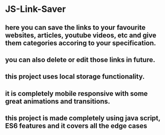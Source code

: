 ﻿# JS-Link-Saver

## here you can save the links to your favourite websites, articles, youtube videos, etc and give them categories accoring to your specification.
## you can also delete or edit those links in future.
## this project uses local storage functionality.
## it is completely mobile responsive with some great animations and transitions.
## this project is made completely using java script, ES6 features and it covers all the edge cases

